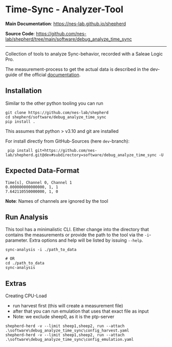 # Time-Sync - Analyzer-Tool

**Main Documentation**: <https://nes-lab.github.io/shepherd>

**Source Code**: <https://github.com/nes-lab/shepherd/tree/main/software/debug_analyze_time_sync>

---

Collection of tools to analyze Sync-behavior, recorded with a Saleae Logic Pro.

The measurement-process to get the actual data is described in the dev-guide of the official [documentation](https://nes-lab.github.io/shepherd).

## Installation

Similar to the other python tooling you can run

```Shell
git clone https://github.com/nes-lab/shepherd
cd shepherd/software/debug_analyze_time_sync
pip install .
```

This assumes that python > v3.10 and git are installed

For install directly from GitHub-Sources (here `dev`-branch):

```Shell
 pip install git+https://github.com/nes-lab/shepherd.git@dev#subdirectory=software/debug_analyze_time_sync -U
```

## Expected Data-Format

```
Time[s], Channel 0, Channel 1
0.000000000000000, 1, 1
7.642110550000000, 1, 0
```

**Note**: Names of channels are ignored by the tool

## Run Analysis

This tool has a minimalistic CLI.
Either change into the directory that contains the measurements or provide the path to the tool via the `-i`-parameter.
Extra options and help will be listed by issuing `--help`.

```shell
sync-analysis -i ./path_to_data

# OR
cd ./path_to_data
sync-analysis
```

## Extras

Creating CPU-Load

- run harvest first (this will create a measurement file)
- after that you can run emulation that uses that exact file as input
- Note: we exclude sheep0, as it is the ptp-server

```Shell
shepherd-herd -v --limit sheep1,sheep2, run --attach .\software\debug_analyze_time_sync\config_harvest.yaml
shepherd-herd -v --limit sheep1,sheep2, run --attach .\software\debug_analyze_time_sync\config_emulation.yaml
```
